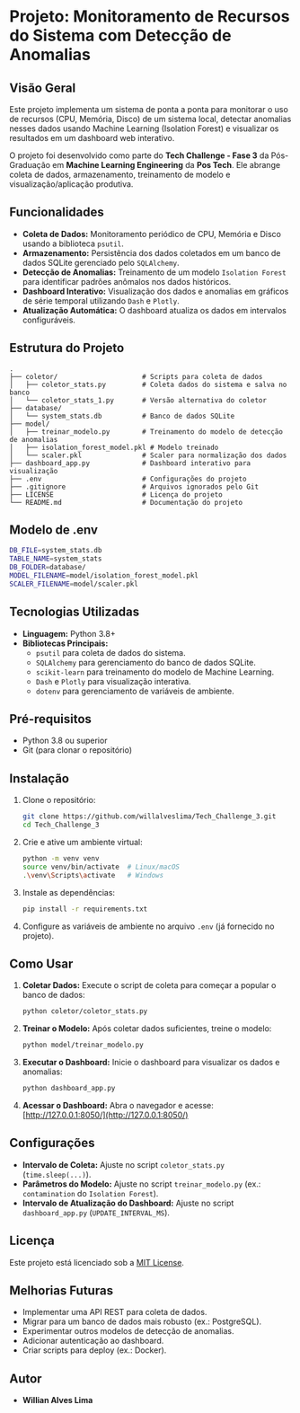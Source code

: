 # Projeto: Monitoramento de Recursos do Sistema com Detecção de Anomalias

## Visão Geral

Este projeto implementa um sistema de ponta a ponta para monitorar o uso de recursos (CPU, Memória, Disco) de um sistema local, detectar anomalias nesses dados usando Machine Learning (Isolation Forest) e visualizar os resultados em um dashboard web interativo.

O projeto foi desenvolvido como parte do **Tech Challenge - Fase 3** da Pós-Graduação em **Machine Learning Engineering** da **Pos Tech**. Ele abrange coleta de dados, armazenamento, treinamento de modelo e visualização/aplicação produtiva.


## Funcionalidades

- **Coleta de Dados:** Monitoramento periódico de CPU, Memória e Disco usando a biblioteca `psutil`.
- **Armazenamento:** Persistência dos dados coletados em um banco de dados SQLite gerenciado pelo `SQLAlchemy`.
- **Detecção de Anomalias:** Treinamento de um modelo `Isolation Forest` para identificar padrões anômalos nos dados históricos.
- **Dashboard Interativo:** Visualização dos dados e anomalias em gráficos de série temporal utilizando `Dash` e `Plotly`.
- **Atualização Automática:** O dashboard atualiza os dados em intervalos configuráveis.

## Estrutura do Projeto

```
.
├── coletor/                     # Scripts para coleta de dados
│   ├── coletor_stats.py         # Coleta dados do sistema e salva no banco
│   └── coletor_stats_1.py       # Versão alternativa do coletor
├── database/
│   └── system_stats.db          # Banco de dados SQLite
├── model/
│   ├── treinar_modelo.py        # Treinamento do modelo de detecção de anomalias
│   ├── isolation_forest_model.pkl # Modelo treinado
│   └── scaler.pkl               # Scaler para normalização dos dados
├── dashboard_app.py             # Dashboard interativo para visualização
├── .env                         # Configurações do projeto
├── .gitignore                   # Arquivos ignorados pelo Git
├── LICENSE                      # Licença do projeto
└── README.md                    # Documentação do projeto
```
## Modelo de .env

```bash
DB_FILE=system_stats.db
TABLE_NAME=system_stats
DB_FOLDER=database/
MODEL_FILENAME=model/isolation_forest_model.pkl
SCALER_FILENAME=model/scaler.pkl
```

## Tecnologias Utilizadas

- **Linguagem:** Python 3.8+
- **Bibliotecas Principais:** 
  - `psutil` para coleta de dados do sistema.
  - `SQLAlchemy` para gerenciamento do banco de dados SQLite.
  - `scikit-learn` para treinamento do modelo de Machine Learning.
  - `Dash` e `Plotly` para visualização interativa.
  - `dotenv` para gerenciamento de variáveis de ambiente.

## Pré-requisitos

- Python 3.8 ou superior
- Git (para clonar o repositório)

## Instalação

1. Clone o repositório:
    ```bash
    git clone https://github.com/willalveslima/Tech_Challenge_3.git
    cd Tech_Challenge_3
    ```

2. Crie e ative um ambiente virtual:
    ```bash
    python -m venv venv
    source venv/bin/activate  # Linux/macOS
    .\venv\Scripts\activate   # Windows
    ```

3. Instale as dependências:
    ```bash
    pip install -r requirements.txt
    ```

4. Configure as variáveis de ambiente no arquivo `.env` (já fornecido no projeto).

## Como Usar

1. **Coletar Dados:**
    Execute o script de coleta para começar a popular o banco de dados:
    ```bash
    python coletor/coletor_stats.py
    ```

2. **Treinar o Modelo:**
    Após coletar dados suficientes, treine o modelo:
    ```bash
    python model/treinar_modelo.py
    ```

3. **Executar o Dashboard:**
    Inicie o dashboard para visualizar os dados e anomalias:
    ```bash
    python dashboard_app.py
    ```

4. **Acessar o Dashboard:**
    Abra o navegador e acesse:
    [http://127.0.0.1:8050/](http://127.0.0.1:8050/)

## Configurações

- **Intervalo de Coleta:** Ajuste no script `coletor_stats.py` (`time.sleep(...)`).
- **Parâmetros do Modelo:** Ajuste no script `treinar_modelo.py` (ex.: `contamination` do `Isolation Forest`).
- **Intervalo de Atualização do Dashboard:** Ajuste no script `dashboard_app.py` (`UPDATE_INTERVAL_MS`).

## Licença

Este projeto está licenciado sob a [MIT License](LICENSE).

## Melhorias Futuras

- Implementar uma API REST para coleta de dados.
- Migrar para um banco de dados mais robusto (ex.: PostgreSQL).
- Experimentar outros modelos de detecção de anomalias.
- Adicionar autenticação ao dashboard.
- Criar scripts para deploy (ex.: Docker).

## Autor

- **Willian Alves Lima**